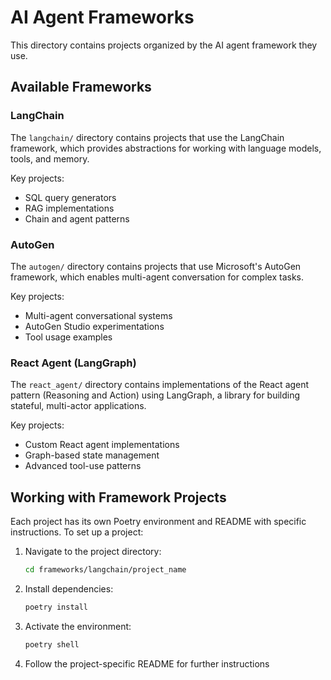 # AI Agent Frameworks

This directory contains projects organized by the AI agent framework they use.

## Available Frameworks

### LangChain

The `langchain/` directory contains projects that use the LangChain framework, which provides abstractions for working with language models, tools, and memory.

Key projects:
- SQL query generators
- RAG implementations
- Chain and agent patterns

### AutoGen

The `autogen/` directory contains projects that use Microsoft's AutoGen framework, which enables multi-agent conversation for complex tasks.

Key projects:
- Multi-agent conversational systems
- AutoGen Studio experimentations
- Tool usage examples

### React Agent (LangGraph)

The `react_agent/` directory contains implementations of the React agent pattern (Reasoning and Action) using LangGraph, a library for building stateful, multi-actor applications.

Key projects:
- Custom React agent implementations
- Graph-based state management
- Advanced tool-use patterns

## Working with Framework Projects

Each project has its own Poetry environment and README with specific instructions. To set up a project:

1. Navigate to the project directory:
   ```bash
   cd frameworks/langchain/project_name
   ```

2. Install dependencies:
   ```bash
   poetry install
   ```

3. Activate the environment:
   ```bash
   poetry shell
   ```

4. Follow the project-specific README for further instructions